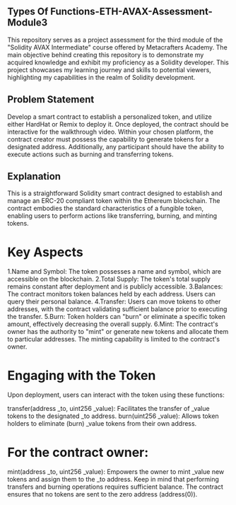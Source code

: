## Types Of Functions-ETH-AVAX-Assessment-Module3
This repository serves as a project assessment for the third module of the "Solidity AVAX Intermediate" course offered by Metacrafters Academy. The main objective behind creating this repository is to demonstrate my acquired knowledge and exhibit my proficiency as a Solidity developer. This project showcases my learning journey and skills to potential viewers, highlighting my capabilities in the realm of Solidity development.

## Problem Statement
Develop a smart contract to establish a personalized token, and utilize either HardHat or Remix to deploy it. Once deployed, the contract should be interactive for the walkthrough video. Within your chosen platform, the contract creator must possess the capability to generate tokens for a designated address. Additionally, any participant should have the ability to execute actions such as burning and transferring tokens.

## Explanation
This is a straightforward Solidity smart contract designed to establish and manage an ERC-20 compliant token within the Ethereum blockchain. The contract embodies the standard characteristics of a fungible token, enabling users to perform actions like transferring, burning, and minting tokens.

# Key Aspects
1.Name and Symbol: The token possesses a name and symbol, which are accessible on the blockchain.
2.Total Supply: The token's total supply remains constant after deployment and is publicly accessible.
3.Balances: The contract monitors token balances held by each address. Users can query their personal balance.
4.Transfer: Users can move tokens to other addresses, with the contract validating sufficient balance prior to executing the transfer.
5.Burn: Token holders can "burn" or eliminate a specific token amount, effectively decreasing the overall supply.
6.Mint: The contract's owner has the authority to "mint" or generate new tokens and allocate them to particular addresses. The minting capability is limited to the contract's owner.
# Engaging with the Token
Upon deployment, users can interact with the token using these functions:

transfer(address _to, uint256 _value): Facilitates the transfer of _value tokens to the designated _to address.
burn(uint256 _value): Allows token holders to eliminate (burn) _value tokens from their own address.

# For the contract owner:
mint(address _to, uint256 _value): Empowers the owner to mint _value new tokens and assign them to the _to address. Keep in mind that performing transfers and burning operations requires sufficient balance. The contract ensures that no tokens are sent to the zero address (address(0)).
